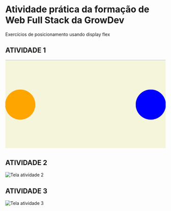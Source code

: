 <h1>Atividade prática da formação de Web Full Stack da GrowDev</h1>
<p>Exercícios de posicionamento usando display flex</p>

<h2>ATIVIDADE 1</h2>
<img src="./assets/atividade 1.png" alt="Tela atividade 1">
 
<h2>ATIVIDADE 2</h2>
<img src="../assets/atividade 2.png" alt="Tela atividade 2">

<h2>ATIVIDADE 3</h2>
<img src="#" alt="Tela atividade 3">